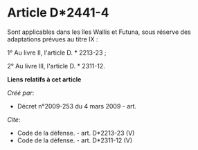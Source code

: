 # Article D*2441-4

Sont applicables dans les îles Wallis et Futuna, sous réserve des adaptations prévues au titre IX : 

1° Au livre II, l'article D. * 2213-23 ; 

2° Au livre III, l'article D. * 2311-12.

**Liens relatifs à cet article**

_Créé par_:

  - Décret n°2009-253 du 4 mars 2009 - art.

_Cite_:

  - Code de la défense. - art. D*2213-23 (V)
  - Code de la défense. - art. D*2311-12 (V)
